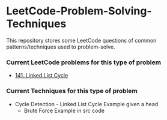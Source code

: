# LeetCode-Problem-Solving-Techniques
This repository stores some LeetCode questions of common patterns/techniques used to problem-solve.

### Current LeetCode problems for this type of problem
- [141. Linked List Cycle](https://leetcode.com/problems/linked-list-cycle/)

### Current Techniques for this type of problem
- Cycle Detection - Linked List Cycle Example given a head
  - Brute Force Example in src code